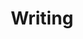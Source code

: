 ---
title: "Writing"
summary: "Musings and lessons on UX design, web technology, documentation, working remotely, and more. Plus a book!"
---